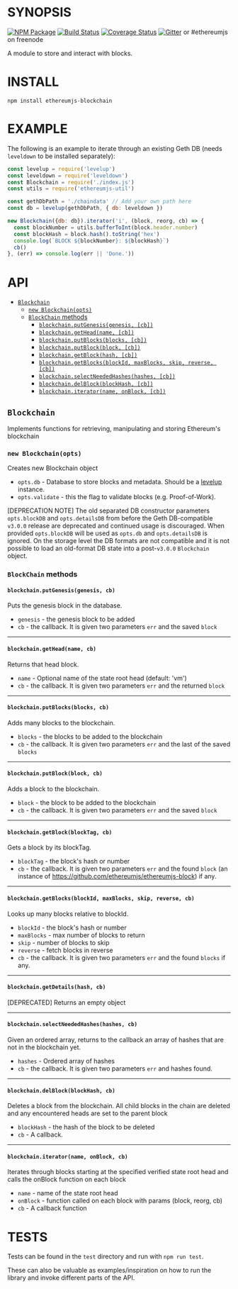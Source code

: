 # SYNOPSIS
[![NPM Package](https://img.shields.io/npm/v/ethereumjs-blockchain.svg?style=flat-square)](https://www.npmjs.org/package/ethereumjs-blockchain)
[![Build Status](https://travis-ci.org/ethereumjs/ethereumjs-blockchain.svg?branch=master)](https://travis-ci.org/ethereumjs/ethereumjs-blockchain)
[![Coverage Status](https://img.shields.io/coveralls/ethereumjs/ethereumjs-blockchain.svg?style=flat-square)](https://coveralls.io/r/ethereumjs/ethereumjs-blockchain)
[![Gitter](https://badges.gitter.im/Join%20Chat.svg)](https://gitter.im/ethereum/ethereumjs-lib?utm_source=badge&utm_medium=badge&utm_campaign=pr-badge) or #ethereumjs on freenode

A module to store and interact with blocks.

# INSTALL
`npm install ethereumjs-blockchain`

# EXAMPLE

The following is an example to iterate through an existing Geth DB (needs ``leveldown`` to be
installed separately):

```javascript
const levelup = require('levelup')
const leveldown = require('leveldown')
const Blockchain = require('./index.js')
const utils = require('ethereumjs-util')

const gethDbPath = './chaindata' // Add your own path here
const db = levelup(gethDbPath, { db: leveldown })

new Blockchain({db: db}).iterator('i', (block, reorg, cb) => {
  const blockNumber = utils.bufferToInt(block.header.number)
  const blockHash = block.hash().toString('hex')
  console.log(`BLOCK ${blockNumber}: ${blockHash}`)
  cb()
}, (err) => console.log(err || 'Done.'))
```

# API

- [`Blockchain`](#blockchain)
    - [`new Blockchain(opts)`](#new-blockchainblockdb-detailsdb)
    - [`BlockChain` methods](#blockchain-methods)
        - [`blockchain.putGenesis(genesis, [cb])`](#blockchainputgenesisgenesis-cb)
        - [`blockchain.getHead(name, [cb])`](#blockchaingetheadname-cb)
        - [`blockchain.putBlocks(blocks, [cb])`](#blockchainputblocksblocks-cb)
        - [`blockchain.putBlock(block, [cb])`](#blockchainputblockblock-cb)
        - [`blockchain.getBlock(hash, [cb])`](#blockchaingetblockhash-cb)
        - [`blockchain.getBlocks(blockId, maxBlocks, skip, reverse, [cb])`](#blockchaingetblocksblockid-maxblocks-skip-reverse-cb)
        - [`blockchain.selectNeededHashes(hashes, [cb])`](#blockchainselectneededhasheshashes-cb)
        - [`blockchain.delBlock(blockHash, [cb])`](#blockchaindelblockblockhash-cb)
        - [`blockchain.iterator(name, onBlock, [cb])`](#blockchainiteratorname-onblock-cb)        

## `Blockchain`
Implements functions for retrieving, manipulating and storing Ethereum's blockchain

### `new Blockchain(opts)`
Creates new Blockchain object 
- `opts.db` - Database to store blocks and metadata. Should be a [levelup](https://github.com/rvagg/node-levelup) instance.
- `opts.validate` - this the flag to validate blocks (e.g. Proof-of-Work).

[DEPRECATION NOTE]
The old separated DB constructor parameters `opts.blockDB` and `opts.detailsDB` from before the Geth DB-compatible ``v3.0.0`` release are deprecated and continued usage is discouraged. When provided `opts.blockDB` will be used
as `opts.db` and `opts.detailsDB` is ignored. On the storage level the DB formats are not compatible and it is not
possible to load an old-format DB state into a post-``v3.0.0`` ``Blockchain`` object.

### `BlockChain` methods

#### `blockchain.putGenesis(genesis, cb)`
Puts the genesis block in the database.
- `genesis` - the genesis block to be added
- `cb` - the callback. It is given two parameters `err` and the saved `block`

--------------------------------------------------------

#### `blockchain.getHead(name, cb)`
Returns that head block.
- `name` - Optional name of the state root head (default: 'vm')
- `cb` - the callback. It is given two parameters `err` and the returned `block`

--------------------------------------------------------

#### `blockchain.putBlocks(blocks, cb)`
Adds many blocks to the blockchain.
- `blocks` - the blocks to be added to the blockchain
- `cb` - the callback. It is given two parameters `err` and the last of the saved `blocks`
--------------------------------------------------------

#### `blockchain.putBlock(block, cb)`
Adds a block to the blockchain.
- `block` - the block to be added to the blockchain
- `cb` - the callback. It is given two parameters `err` and the saved `block`

--------------------------------------------------------

#### `blockchain.getBlock(blockTag, cb)`
Gets a block by its blockTag.
- `blockTag`  - the block's hash or number
- `cb` - the callback. It is given two parameters `err` and the found `block` (an instance of https://github.com/ethereumjs/ethereumjs-block) if any. 

--------------------------------------------------------

#### `blockchain.getBlocks(blockId, maxBlocks, skip, reverse, cb)`
Looks up many blocks relative to blockId.
- `blockId` - the block's hash or number
- `maxBlocks` - max number of blocks to return
- `skip` - number of blocks to skip
- `reverse` - fetch blocks in reverse
- `cb` - the callback. It is given two parameters `err` and the found `blocks` if any.

--------------------------------------------------------

#### `blockchain.getDetails(hash, cb)`
[DEPRECATED] Returns an empty object

--------------------------------------------------------

#### `blockchain.selectNeededHashes(hashes, cb)`
Given an ordered array, returns to the callback an array of hashes that are not in the blockchain yet.
- `hashes`  - Ordered array of hashes
- `cb` - the callback. It is given two parameters `err` and hashes found. 

--------------------------------------------------------

#### `blockchain.delBlock(blockHash, cb)`
Deletes a block from the blockchain. All child blocks in the chain are deleted and any encountered heads are set to the parent block
- `blockHash`  - the hash of the block to be deleted
- `cb` - A callback.

--------------------------------------------------------

#### `blockchain.iterator(name, onBlock, cb)`
Iterates through blocks starting at the specified verified state root head and calls the onBlock function on each block
- `name` - name of the state root head
- `onBlock` - function called on each block with params (block, reorg, cb)
- `cb` - A callback function

# TESTS

Tests can be found in the ``test`` directory and run with ``npm run test``.

These can also be valuable as examples/inspiration on how to run the library and invoke different parts of the API.

